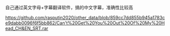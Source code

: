 
自己通过英文字母+字幕翻译软件，搞的中文字幕，准确性比较高

https://github.com/rasputin2020/other_data/blob/859cc7dd855b945a1783ce9dabb0096f6f5bb862/Can't%20Get%20You%20Out%20Of%20My%20Head_CH&EN_SRT.rar 

